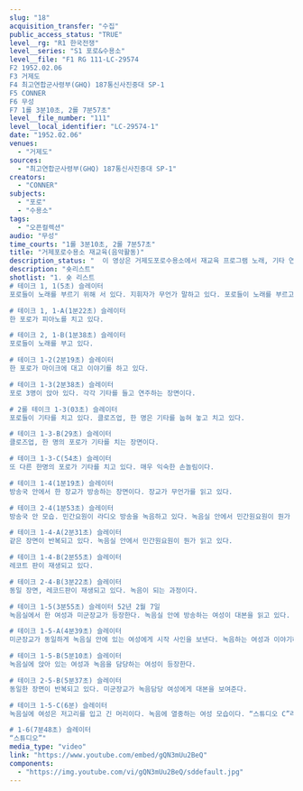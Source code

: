 ```yaml
---
slug: "18"
acquisition_transfer: "수집"
public_access_status: "TRUE"
level__rg: "R1 한국전쟁"
level__series: "S1 포로&수용소"
level__file: "F1 RG 111-LC-29574
F2 1952.02.06
F3 거제도 
F4 최고연합군사령부(GHQ) 187통신사진중대 SP-1
F5 CONNER
F6 무성 
F7 1롤 3분10초, 2롤 7분57초"
level__file_number: "111"
level__local_identifier: "LC-29574-1"
date: "1952.02.06"
venues: 
  - "거제도"
sources: 
  - "최고연합군사령부(GHQ) 187통신사진중대 SP-1"
creators: 
  - "CONNER"
subjects: 
  - "포로"
  - "수용소"
tags: 
  - "오픈컬렉션"
audio: "무성"
time_courts: "1롤 3분10초, 2롤 7분57초"
title: "거제포로수용소 재교육(음악활동)"
description_status: "  이 영상은 거제도포로수용소에서 재교육 프로그램 노래, 기타 연주, 라디오방송 등을 보여주고 있다. 2차 세계대전에서도 미군은 독일이나 일본인 포로들에게 음악활동을 적극 장려했다. 하지만 한국전쟁기 포로들에게 일반적인 예술활동 속에서 사상 재교육을 포함시켰다. 이 재교육은 제네바협약의 조항에서 의식하면서 비공식적으로 진행한 것이다. "
description: "숏리스트"
shotlist: "1. 숏 리스트 
# 테이크 1, 1(5초) 슬레이터
포로들이 노래를 부르기 위해 서 있다. 지휘자가 무언가 말하고 있다. 포로들이 노래를 부르고 있다.

# 테이크 1, 1-A(1분22초) 슬레이터
한 포로가 피아노를 치고 있다. 

# 테이크 2, 1-B(1분38초) 슬레이터
포로들이 노래를 부고 있다. 

# 테이크 1-2(2분19초) 슬레이터
한 포로가 마이크에 대고 이야기를 하고 있다. 

# 테이크 1-3(2분38초) 슬레이터
포로 3명이 앉아 있다. 각각 기타를 들고 연주하는 장면이다. 

# 2롤 테이크 1-3(03초) 슬레이터
포로들이 기타를 치고 있다. 클로즈업, 한 명은 기타를 눕혀 놓고 치고 있다. 

# 테이크 1-3-B(29초) 슬레이터
클로즈업, 한 명의 포로가 기타를 치는 장면이다. 

# 테이크 1-3-C(54초) 슬레이터
또 다른 한명의 포로가 기타를 치고 있다. 매우 익숙한 손놀림이다.

# 테이크 1-4(1분19초) 슬레이터
방송국 안에서 한 장교가 방송하는 장면이다. 장교가 무언가를 읽고 있다. 

# 테이크 2-4(1분53초) 슬레이터
방송국 안 모습. 민간요원이 라디오 방송을 녹음하고 있다. 녹음실 안에서 민간원요원이 뭔가 읽고 있다.

# 테이크 1-4-A(2분31초) 슬레이터
같은 장면이 반복되고 있다. 녹음실 안에서 민간원요원이 뭔가 읽고 있다. 

# 테이크 1-4-B(2분55초) 슬레이터 
레코트 판이 재생되고 있다. 

# 테이크 2-4-B(3분22초) 슬레이터
동일 장면, 레코드판이 재생되고 있다. 녹음이 되는 과정이다.

# 테이크 1-5(3분55초) 슬레이터 52년 2월 7일
녹음실에서 한 여성과 미군장교가 등장한다. 녹음실 안에 방송하는 여성이 대본을 읽고 있다. 

# 테이크 1-5-A(4분39초) 슬레이터
미군장교가 동일하게 녹음실 안에 있는 여성에게 시작 사인을 보낸다. 녹음하는 여성과 이야기하고 있다.  

# 테이크 1-5-B(5분10초) 슬레이터
녹음실에 앉아 있는 여성과 녹음을 담당하는 여성이 등장한다.

# 테이크 2-5-B(5분37초) 슬레이터
동일한 장면이 반복되고 있다. 미군장교가 녹음담당 여성에게 대본을 보여준다.

# 테이크 1-5-C(6분) 슬레이터
녹음실에 여성은 저고리를 입고 긴 머리이다. 녹음에 열중하는 여성 모습이다. “스튜디오 C”라는 표지판이 보인다. 이어서 “KBS”라는 표지판이 이어진다. 장면이 바뀌어서 (7분26초) “스튜디오 A” 표지판이 보인다. 

# 1-6(7분48초) 슬레이터
“스튜디오”"
media_type: "video"
link: "https://www.youtube.com/embed/gQN3mUu2BeQ"
components: 
  - "https://img.youtube.com/vi/gQN3mUu2BeQ/sddefault.jpg"
---
```

